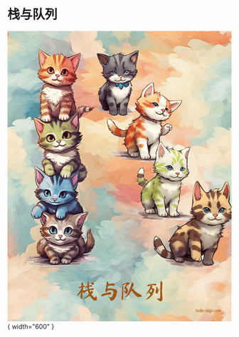 # 栈与队列

<div class="center-table" markdown>

![栈与队列](../assets/covers/chapter_stack_and_queue.jpg){ width="600" }

</div>
